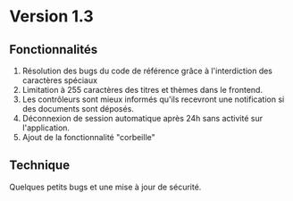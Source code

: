 # Version 1.3

## Fonctionnalités

1. Résolution des bugs du code de référence grâce à l'interdiction des caractères spéciaux
2. Limitation à 255 caractères des titres et thèmes dans le frontend.
3. Les contrôleurs sont mieux informés qu'ils recevront une notification si des documents sont déposés.
4. Déconnexion de session automatique après 24h sans activité sur l'application.
5. Ajout de la fonctionnalité "corbeille"

## Technique

Quelques petits bugs et une mise à jour de sécurité.